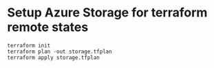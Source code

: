 # Setup Azure Storage for terraform remote states

```
terraform init
terraform plan -out storage.tfplan
terraform apply storage.tfplan
```
